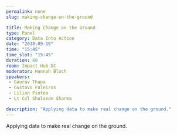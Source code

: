 ```yaml
---
permalink: none
slug: making-change-on-the-ground

title: Making Change on the Ground
type: Panel
category: Data Into Action
date: "2018-09-19"
time: "15:45"
time_slot: "15:45"
duration: 60
room: Impact Hub DC
moderator: Hannah Bloch
speakers:
 - Gaurav Thapa
 - Gustavo Faleiros
 - Lilian Pintea
 - Lt Col Shulaxan Sharma

description: "Applying data to make real change on the ground."
---
```

Applying data to make real change on the ground.
